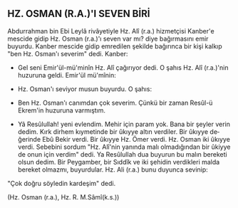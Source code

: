 ## HZ. OSMAN (R.A.)'I SEVEN BİRİ

Abdurrahman bin Ebi Leylâ rivâyetiyle Hz. Alî (r.a.) hizmetçisi Kanber'e mescide gidip Hz. Os­man (r.a.)'ı seven var mı? diye bağırmasını emir buyurdu. Kanber mescide gidip emredilen şekilde bağırınca bir kişi kalkıp "ben Hz. Osman'ı seve­rim" dedi. Kanber:

-  Gel seni Emir'ül-mü'minîn Hz. Alî çağırıyor dedi. O şahıs Hz. Alî (r.a.)'nin huzuruna geldi. Emir'ül mü'mînin:

-  Hz. Osman'ı seviyor musun buyurdu. O şa­hıs:

-  Ben Hz. Osman'ı canımdan çok severim. Çünkü bir zaman Resûl-ü Ekrem'in huzuruna var­mıştım.

- Yâ Resûlullah! yeni evlendim. Mehir için pa­ram yok. Bana bir şeyler verin dedim. Kırk dirhem kıymetinde bir ûkıyye altın verdiler. Bir ûkıyye de­ğerinde Ebû Bekir verdi. Bir ûkıyye Hz. Ömer ver­di. Hz. Osman iki ûkıyye verdi. Sebebini sordum "Hz. Alî'nin yanında malı olmadığından bir ûkiyye de onun için verdim" dedi. Ya Resûlullah dua buyurun bu malın bereketi olsun dedim. Bir Pey­gamber, bir Sıddîk ve iki şehidin verdikleri malda bereket olmazmı, buyurdular. Hz. Ali (r.a.) bunu duyunca sevinip:

"Çok doğru söyledin kardeşim" dedi.

(Hz. Osman (r.a.), Hz. R. M.Sâmî(k.s.))
